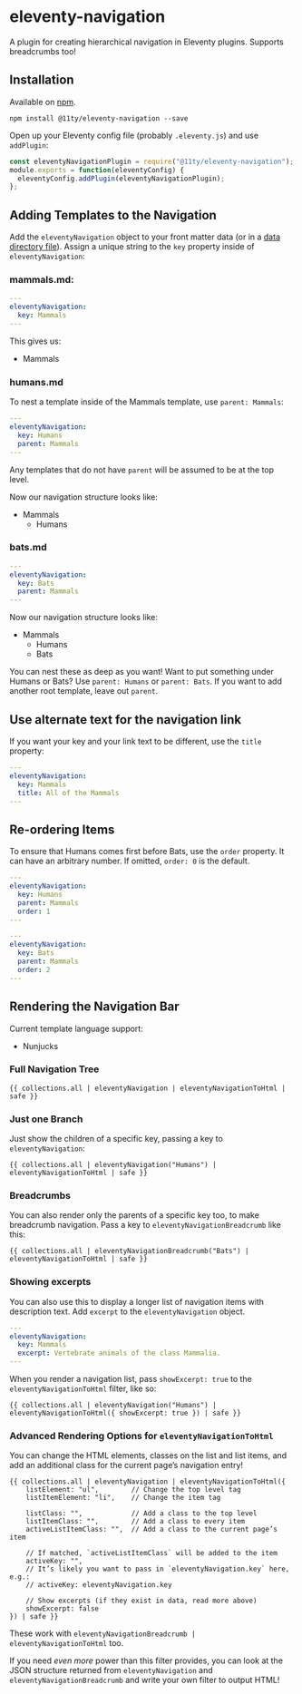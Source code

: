 # eleventy-navigation

A plugin for creating hierarchical navigation in Eleventy plugins. Supports breadcrumbs too!

## Installation

Available on [npm](https://www.npmjs.com/package/@11ty/eleventy-navigation).

```
npm install @11ty/eleventy-navigation --save
```

Open up your Eleventy config file (probably `.eleventy.js`) and use `addPlugin`:

```js
const eleventyNavigationPlugin = require("@11ty/eleventy-navigation");
module.exports = function(eleventyConfig) {
  eleventyConfig.addPlugin(eleventyNavigationPlugin);
};
```


## Adding Templates to the Navigation

Add the `eleventyNavigation` object to your front matter data (or in a [data directory file](https://www.11ty.io/docs/data-template-dir/)). Assign a unique string to the `key` property inside of `eleventyNavigation`:

### mammals.md:

```yaml
---
eleventyNavigation:
  key: Mammals
---
```

This gives us:

* Mammals

### humans.md

To nest a template inside of the Mammals template, use `parent: Mammals`:

```yaml
---
eleventyNavigation:
  key: Humans
  parent: Mammals
---
```

Any templates that do not have `parent` will be assumed to be at the top level.

Now our navigation structure looks like:

* Mammals
    - Humans

### bats.md

```yaml
---
eleventyNavigation:
  key: Bats
  parent: Mammals
---
```

Now our navigation structure looks like:

* Mammals
    - Humans
    - Bats

You can nest these as deep as you want! Want to put something under Humans or Bats? Use `parent: Humans` or `parent: Bats`. If you want to add another root template, leave out `parent`.

## Use alternate text for the navigation link

If you want your key and your link text to be different, use the `title` property:

```yaml
---
eleventyNavigation:
  key: Mammals
  title: All of the Mammals
---
```

## Re-ordering Items

To ensure that Humans comes first before Bats, use the `order` property. It can have an arbitrary number. If omitted, `order: 0` is the default.

```yaml
---
eleventyNavigation:
  key: Humans
  parent: Mammals
  order: 1
---
```

```yaml
---
eleventyNavigation:
  key: Bats
  parent: Mammals
  order: 2
---
```

## Rendering the Navigation Bar

Current template language support:

* Nunjucks

### Full Navigation Tree

```
{{ collections.all | eleventyNavigation | eleventyNavigationToHtml | safe }}
```

### Just one Branch

Just show the children of a specific key, passing a key to `eleventyNavigation`:

```
{{ collections.all | eleventyNavigation("Humans") | eleventyNavigationToHtml | safe }}
```

### Breadcrumbs

You can also render only the parents of a specific key too, to make breadcrumb navigation. Pass a key to `eleventyNavigationBreadcrumb` like this:

```
{{ collections.all | eleventyNavigationBreadcrumb("Bats") | eleventyNavigationToHtml | safe }}
```

### Showing excerpts

You can also use this to display a longer list of navigation items with description text. Add `excerpt` to the `eleventyNavigation` object.

```yaml
---
eleventyNavigation:
  key: Mammals
  excerpt: Vertebrate animals of the class Mammalia.
---
```

When you render a navigation list, pass `showExcerpt: true` to the `eleventyNavigationToHtml` filter, like so:

```
{{ collections.all | eleventyNavigation("Humans") | eleventyNavigationToHtml({ showExcerpt: true }) | safe }}
```

### Advanced Rendering Options for `eleventyNavigationToHtml`

You can change the HTML elements, classes on the list and list items, and add an additional class for the current page’s navigation entry!

```
{{ collections.all | eleventyNavigation | eleventyNavigationToHtml({
    listElement: "ul",        // Change the top level tag
    listItemElement: "li",    // Change the item tag

    listClass: "",            // Add a class to the top level
    listItemClass: "",        // Add a class to every item
    activeListItemClass: "",  // Add a class to the current page’s item

    // If matched, `activeListItemClass` will be added to the item
    activeKey: "",
    // It’s likely you want to pass in `eleventyNavigation.key` here, e.g.:
    // activeKey: eleventyNavigation.key

    // Show excerpts (if they exist in data, read more above)
    showExcerpt: false
}) | safe }}
```

These work with `eleventyNavigationBreadcrumb | eleventyNavigationToHtml` too.

If you need _even more_ power than this filter provides, you can look at the JSON structure returned from `eleventyNavigation` and `eleventyNavigationBreadcrumb` and write your own filter to output HTML!